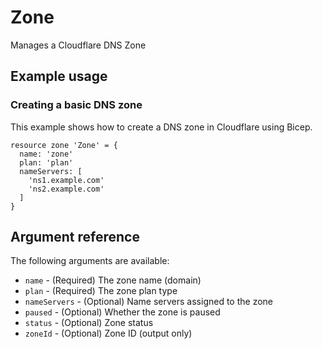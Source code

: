 ﻿# Zone

Manages a Cloudflare DNS Zone

## Example usage

### Creating a basic DNS zone

This example shows how to create a DNS zone in Cloudflare using Bicep.

```bicep
resource zone 'Zone' = {
  name: 'zone'
  plan: 'plan'
  nameServers: [
    'ns1.example.com'
    'ns2.example.com'
  ]
}
```

## Argument reference

The following arguments are available:

- `name` - (Required) The zone name (domain)
- `plan` - (Required) The zone plan type
- `nameServers` - (Optional) Name servers assigned to the zone
- `paused` - (Optional) Whether the zone is paused
- `status` - (Optional) Zone status
- `zoneId` - (Optional) Zone ID (output only)

